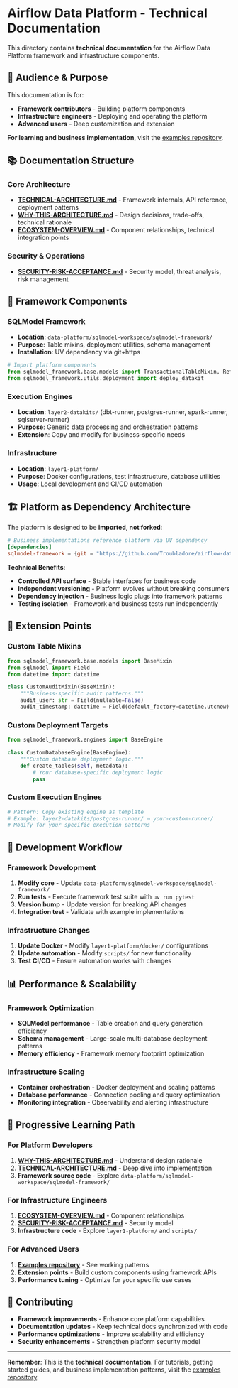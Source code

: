 # Airflow Data Platform - Technical Documentation

This directory contains **technical documentation** for the Airflow Data Platform framework and infrastructure components.

## 🎯 Audience & Purpose

This documentation is for:
- **Framework contributors** - Building platform components
- **Infrastructure engineers** - Deploying and operating the platform
- **Advanced users** - Deep customization and extension

**For learning and business implementation**, visit the [examples repository](https://github.com/Troubladore/airflow-data-platform-examples).

## 📚 Documentation Structure

### **Core Architecture**
- **[TECHNICAL-ARCHITECTURE.md](TECHNICAL-ARCHITECTURE.md)** - Framework internals, API reference, deployment patterns
- **[WHY-THIS-ARCHITECTURE.md](WHY-THIS-ARCHITECTURE.md)** - Design decisions, trade-offs, technical rationale
- **[ECOSYSTEM-OVERVIEW.md](ECOSYSTEM-OVERVIEW.md)** - Component relationships, technical integration points

### **Security & Operations**
- **[SECURITY-RISK-ACCEPTANCE.md](SECURITY-RISK-ACCEPTANCE.md)** - Security model, threat analysis, risk management

## 🔧 Framework Components

### **SQLModel Framework**
- **Location**: `data-platform/sqlmodel-workspace/sqlmodel-framework/`
- **Purpose**: Table mixins, deployment utilities, schema management
- **Installation**: UV dependency via git+https

```python
# Import platform components
from sqlmodel_framework.base.models import TransactionalTableMixin, ReferenceTableMixin
from sqlmodel_framework.utils.deployment import deploy_datakit
```

### **Execution Engines**
- **Location**: `layer2-datakits/` (dbt-runner, postgres-runner, spark-runner, sqlserver-runner)
- **Purpose**: Generic data processing and orchestration patterns
- **Extension**: Copy and modify for business-specific needs

### **Infrastructure**
- **Location**: `layer1-platform/`
- **Purpose**: Docker configurations, test infrastructure, database utilities
- **Usage**: Local development and CI/CD automation

## 🏗️ Platform as Dependency Architecture

The platform is designed to be **imported, not forked**:

```toml
# Business implementations reference platform via UV dependency
[dependencies]
sqlmodel-framework = {git = "https://github.com/Troubladore/airflow-data-platform.git", branch = "main", subdirectory = "data-platform/sqlmodel-workspace/sqlmodel-framework"}
```

**Technical Benefits**:
- **Controlled API surface** - Stable interfaces for business code
- **Independent versioning** - Platform evolves without breaking consumers
- **Dependency injection** - Business logic plugs into framework patterns
- **Testing isolation** - Framework and business tests run independently

## 🧩 Extension Points

### **Custom Table Mixins**
```python
from sqlmodel_framework.base.models import BaseMixin
from sqlmodel import Field
from datetime import datetime

class CustomAuditMixin(BaseMixin):
    """Business-specific audit patterns."""
    audit_user: str = Field(nullable=False)
    audit_timestamp: datetime = Field(default_factory=datetime.utcnow)
```

### **Custom Deployment Targets**
```python
from sqlmodel_framework.engines import BaseEngine

class CustomDatabaseEngine(BaseEngine):
    """Custom database deployment logic."""
    def create_tables(self, metadata):
        # Your database-specific deployment logic
        pass
```

### **Custom Execution Engines**
```python
# Pattern: Copy existing engine as template
# Example: layer2-datakits/postgres-runner/ → your-custom-runner/
# Modify for your specific execution patterns
```

## 🔬 Development Workflow

### **Framework Development**
1. **Modify core** - Update `data-platform/sqlmodel-workspace/sqlmodel-framework/`
2. **Run tests** - Execute framework test suite with `uv run pytest`
3. **Version bump** - Update version for breaking API changes
4. **Integration test** - Validate with example implementations

### **Infrastructure Changes**
1. **Update Docker** - Modify `layer1-platform/docker/` configurations
2. **Update automation** - Modify `scripts/` for new functionality
3. **Test CI/CD** - Ensure automation works with changes

## 📊 Performance & Scalability

### **Framework Optimization**
- **SQLModel performance** - Table creation and query generation efficiency
- **Schema management** - Large-scale multi-database deployment patterns
- **Memory efficiency** - Framework memory footprint optimization

### **Infrastructure Scaling**
- **Container orchestration** - Docker deployment and scaling patterns
- **Database performance** - Connection pooling and query optimization
- **Monitoring integration** - Observability and alerting infrastructure

## 🚀 Progressive Learning Path

### **For Platform Developers**
1. **[WHY-THIS-ARCHITECTURE.md](WHY-THIS-ARCHITECTURE.md)** - Understand design rationale
2. **[TECHNICAL-ARCHITECTURE.md](TECHNICAL-ARCHITECTURE.md)** - Deep dive into implementation
3. **Framework source code** - Explore `data-platform/sqlmodel-workspace/sqlmodel-framework/`

### **For Infrastructure Engineers**
1. **[ECOSYSTEM-OVERVIEW.md](ECOSYSTEM-OVERVIEW.md)** - Component relationships
2. **[SECURITY-RISK-ACCEPTANCE.md](SECURITY-RISK-ACCEPTANCE.md)** - Security model
3. **Infrastructure code** - Explore `layer1-platform/` and `scripts/`

### **For Advanced Users**
1. **[Examples repository](https://github.com/Troubladore/airflow-data-platform-examples)** - See working patterns
2. **Extension points** - Build custom components using framework APIs
3. **Performance tuning** - Optimize for your specific use cases

## 🤝 Contributing

- **Framework improvements** - Enhance core platform capabilities
- **Documentation updates** - Keep technical docs synchronized with code
- **Performance optimizations** - Improve scalability and efficiency
- **Security enhancements** - Strengthen platform security model

---

**Remember**: This is the **technical documentation**. For tutorials, getting started guides, and business implementation patterns, visit the [examples repository](https://github.com/Troubladore/airflow-data-platform-examples).
